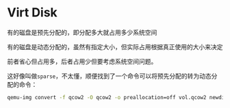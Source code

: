 # Virt Disk

有的磁盘是预先分配的，即分配多大就占用多少系统空间

有的磁盘是动态分配的，虽然有指定大小，但实际占用根据真正使用的大小来决定

前者省心但占用多，后者占用少但要考虑系统空间问题。


这好像叫做`sparse`，不太懂，顺便找到了一个命令可以将预先分配的转为动态分配的命令：

```sh
qemu-img convert -f qcow2 -O qcow2 -o preallocation=off vol.qcow2 newdisk.qcow2
```
